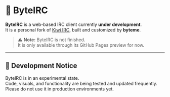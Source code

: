# 💾 ByteIRC

**ByteIRC** is a web-based IRC client currently **under development**.  
It is a personal fork of [Kiwi IRC](https://github.com/kiwiirc/kiwiirc), built and customized by **byteme**.

> ⚠️ **Note:** ByteIRC is not finished.  
> It is only available through its GitHub Pages preview for now. 

---

## 🧩 Development Notice

ByteIRC is in an experimental state.  
Code, visuals, and functionality are being tested and updated frequently.  
Please do not use it in production environments yet.